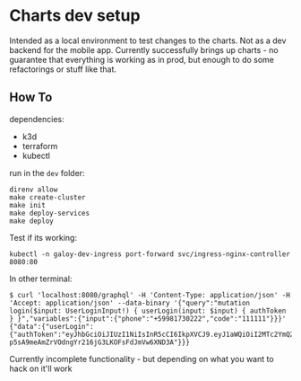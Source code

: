 # Charts dev setup

Intended as a local environment to test changes to the charts. Not as a dev backend for the mobile app.
Currently successfully brings up charts - no guarantee that everything is working as in prod, but enough to do some refactorings or stuff like that.

## How To

dependencies:
- k3d
- terraform
- kubectl

run in the `dev` folder:
```
direnv allow
make create-cluster
make init
make deploy-services
make deploy
```

Test if its working:
```
kubectl -n galoy-dev-ingress port-forward svc/ingress-nginx-controller 8080:80
```
In other terminal:
```
$ curl 'localhost:8080/graphql' -H 'Content-Type: application/json' -H 'Accept: application/json' --data-binary '{"query":"mutation login($input: UserLoginInput!) { userLogin(input: $input) { authToken } }","variables":{"input":{"phone":"+59981730222","code":"111111"}}}'
{"data":{"userLogin":{"authToken":"eyJhbGciOiJIUzI1NiIsInR5cCI6IkpXVCJ9.eyJ1aWQiOiI2MTc2YmQ2NmQ0MmFkYWIzNjM2MmEyY2QiLCJuZXR3b3JrIjoibWFpbm5ldCIsImlhdCI6MTYzNTE3MTY4Nn0.n-p5sA9meAmZrVOdngYr216jG3LKOFsFdJmVw6XND3A"}}}
```

Currently incomplete functionality - but depending on what you want to hack on it'll work
